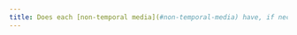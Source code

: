 ```yaml
---
title: Does each [non-temporal media](#non-temporal-media) have, if necessary, an alternative (except in special cases)?
---
```

